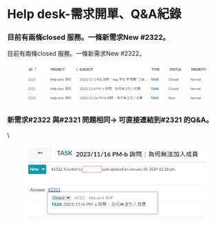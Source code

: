 # Help desk-需求開單、Q\&A紀錄

### 目前有兩條closed 服務。一條新需求New #2322。

目前有兩條closed 服務。一條新需求New #2322。

<figure><img src="../.gitbook/assets/image (7).png" alt=""><figcaption></figcaption></figure>

### 新需求#2322 與#2321 問題相同-> 可直接連結到#2321 的Q\&A。

\


<figure><img src="../.gitbook/assets/image (3) (1) (1).png" alt=""><figcaption></figcaption></figure>

